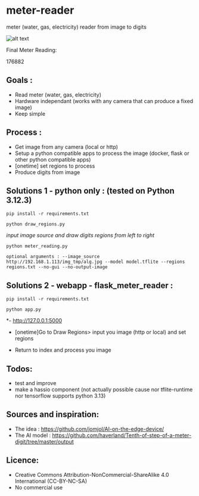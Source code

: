 # meter-reader
meter (water, gas, electricity) reader from image to digits

![alt text](https://github.com/nliaudat/meter-reader/blob/main/result.jpg "digit recognition result")

Final Meter Reading:

176882

## Goals : 

* Read meter (water, gas, electricity)
* Hardware independant (works with any camera that can produce a fixed image)
* Keep simple

## Process : 

* Get image from any camera (local or http)
* Setup a python compatible apps to process the image (docker, flask or other python compatible apps)
* [onetime] set regions to process
* Produce digits from image
  

## Solutions 1 - python only : (tested on Python 3.12.3)
`pip install -r requirements.txt`

`python draw_regions.py`

  *input image source and draw digits regions from left to right*
  
`python meter_reading.py`

`optional arguments : --image_source http://192.168.1.113/img_tmp/alg.jpg --model model.tflite --regions regions.txt --no-gui --no-output-image`


## Solutions 2 - webapp - flask_meter_reader : 
`pip install -r requirements.txt`

`python app.py`

*- http://127.0.0.1:5000
- [onetime]Go to  Draw Regions> input you image (http or local) and set regions
   
- Return to index and process you image
  
## Todos: 
* test and improve
* make a hassio component (not actually possible cause nor tflite-runtime nor tensorflow supports python 3.13)
  

## Sources and inspiration: 
* The idea : https://github.com/jomjol/AI-on-the-edge-device/
* The AI model : https://github.com/haverland/Tenth-of-step-of-a-meter-digit/tree/master/output

## Licence: 
* Creative Commons Attribution-NonCommercial-ShareAlike 4.0 International (CC-BY-NC-SA)
* No commercial use
